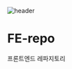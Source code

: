 ![header](https://capsule-render.vercel.app/api?type=waving&color=auto&height=300&section=header&text=FinalProject%20FrontEnd&fontSize=80)

# FE-repo
프론트엔드 레파지토리
